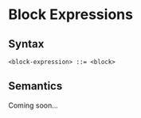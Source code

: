 # Block Expressions

## Syntax

```
<block-expression> ::= <block>
```

## Semantics

Coming soon...
